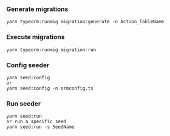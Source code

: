 ### Generate migrations

`yarn typeorm:runmig migration:generate -n Action_TableName`

### Execute migrations

`yarn typeorm:runmig migration:run`

### Config seeder

```
yarn seed:config
or
yarn seed:config -n ormconfig.ts
```

### Run seeder

```
yarn seed:run
or run a specific seed
yarn seed:run -s SeedName
```
